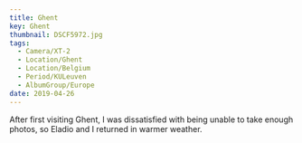 ```yaml
---
title: Ghent
key: Ghent
thumbnail: DSCF5972.jpg
tags:
  - Camera/XT-2
  - Location/Ghent
  - Location/Belgium
  - Period/KULeuven
  - AlbumGroup/Europe
date: 2019-04-26
---
```

After first visiting Ghent, I was dissatisfied with being unable to take enough photos, so Eladio and I returned in warmer weather.
